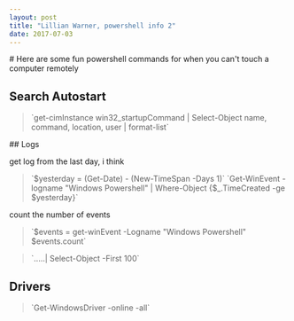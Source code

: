 ```yaml
---
layout: post
title: "Lillian Warner, powershell info 2"
date: 2017-07-03
---
```

<title>{{ page.title }}</title>
# Here are some fun powershell commands for when you can't touch a computer remotely

## Search Autostart
<blockquote><p> `get-cimInstance win32_startupCommand | Select-Object name, command, location, user | format-list` 
</p></blockquote>
## Logs
<p>get log from the last day, i think</p>
<blockquote><p> `$yesterday = (Get-Date) - (New-TimeSpan -Days 1)`
`Get-WinEvent -logname "Windows Powershell" | Where-Object {$_.TimeCreated -ge $yesterday}` 
</blockquote></p>

<p>count the number of events</p>
<blockquote><p>
`$events = get-winEvent -Logname "Windows Powershell"
$events.count`
</blockquote></p>

<blockquote><p>
`.....| Select-Object -First 100`
</blockquote></p>

## Drivers
<blockquote><p>`Get-WindowsDriver -online -all` </blockquote></p>
